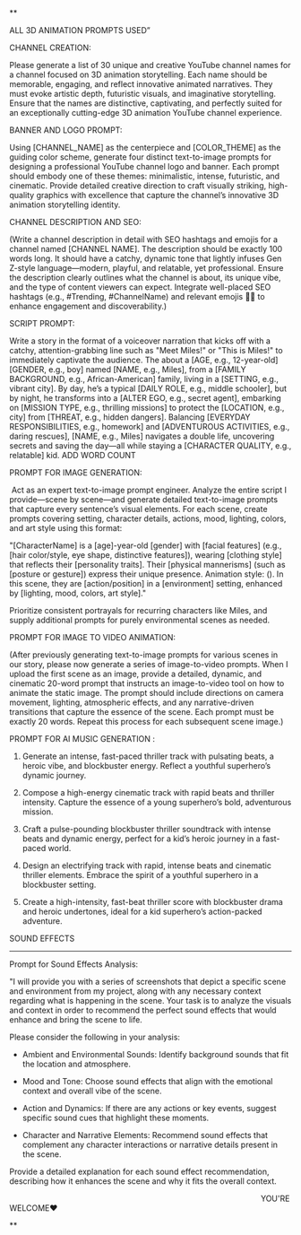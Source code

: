 **

ALL 3D ANIMATION PROMPTS USED”

  

CHANNEL CREATION:

Please generate a list of 30 unique and creative YouTube channel names for a channel focused on 3D animation storytelling. Each name should be memorable, engaging, and reflect innovative animated narratives. They must evoke artistic depth, futuristic visuals, and imaginative storytelling. Ensure that the names are distinctive, captivating, and perfectly suited for an exceptionally cutting-edge 3D animation YouTube channel experience.

  
  

BANNER AND LOGO PROMPT:

Using [CHANNEL_NAME] as the centerpiece and [COLOR_THEME] as the guiding color scheme, generate four distinct text-to-image prompts for designing a professional YouTube channel logo and banner. Each prompt should embody one of these themes: minimalistic, intense, futuristic, and cinematic. Provide detailed creative direction to craft visually striking, high-quality graphics with excellence that capture the channel’s innovative 3D animation storytelling identity.

  
  
  

CHANNEL DESCRIPTION AND SEO:

(Write a channel description in detail with SEO hashtags and emojis for a channel named [CHANNEL NAME]. The description should be exactly 100 words long. It should have a catchy, dynamic tone that lightly infuses Gen Z-style language—modern, playful, and relatable, yet professional. Ensure the description clearly outlines what the channel is about, its unique vibe, and the type of content viewers can expect. Integrate well-placed SEO hashtags (e.g., #Trending, #ChannelName) and relevant emojis 🎉🔥 to enhance engagement and discoverability.)

  
  
  
  
  

SCRIPT PROMPT:

Write a story in the format of a voiceover narration that kicks off with a catchy, attention-grabbing line such as "Meet Miles!" or "This is Miles!" to immediately captivate the audience. The about a [AGE, e.g., 12-year-old] [GENDER, e.g., boy] named [NAME, e.g., Miles], from a [FAMILY BACKGROUND, e.g., African-American] family, living in a [SETTING, e.g., vibrant city]. By day, he’s a typical [DAILY ROLE, e.g., middle schooler], but by night, he transforms into a [ALTER EGO, e.g., secret agent], embarking on [MISSION TYPE, e.g., thrilling missions] to protect the [LOCATION, e.g., city] from [THREAT, e.g., hidden dangers]. Balancing [EVERYDAY RESPONSIBILITIES, e.g., homework] and [ADVENTUROUS ACTIVITIES, e.g., daring rescues], [NAME, e.g., Miles] navigates a double life, uncovering secrets and saving the day—all while staying a [CHARACTER QUALITY, e.g., relatable] kid. ADD WORD COUNT

  
  
  
  
  

PROMPT FOR IMAGE GENERATION:

 Act as an expert text-to-image prompt engineer. Analyze the entire script I provide—scene by scene—and generate detailed text-to-image prompts that capture every sentence’s visual elements. For each scene, create prompts covering setting, character details, actions, mood, lighting, colors, and art style using this format:

"[CharacterName] is a [age]-year-old [gender] with [facial features] (e.g., [hair color/style, eye shape, distinctive features]), wearing [clothing style] that reflects their [personality traits]. Their [physical mannerisms] (such as [posture or gesture]) express their unique presence. Animation style: (). In this scene, they are [action/position] in a [environment] setting, enhanced by [lighting, mood, colors, art style]."  

Prioritize consistent portrayals for recurring characters like Miles, and supply additional prompts for purely environmental scenes as needed.

  
  
  
  
  
  
  

PROMPT FOR IMAGE TO VIDEO ANIMATION:

(After previously generating text-to-image prompts for various scenes in our story, please now generate a series of image-to-video prompts. When I upload the first scene as an image, provide a detailed, dynamic, and cinematic 20-word prompt that instructs an image-to-video tool on how to animate the static image. The prompt should include directions on camera movement, lighting, atmospheric effects, and any narrative-driven transitions that capture the essence of the scene. Each prompt must be exactly 20 words. Repeat this process for each subsequent scene image.)

  
  
  
  
  

PROMPT FOR AI MUSIC GENERATION :

1. Generate an intense, fast-paced thriller track with pulsating beats, a heroic vibe, and blockbuster energy. Reflect a youthful superhero’s dynamic journey.  
      
    
2. Compose a high-energy cinematic track with rapid beats and thriller intensity. Capture the essence of a young superhero’s bold, adventurous mission.  
      
    
3. Craft a pulse-pounding blockbuster thriller soundtrack with intense beats and dynamic energy, perfect for a kid’s heroic journey in a fast-paced world.  
      
    
4. Design an electrifying track with rapid, intense beats and cinematic thriller elements. Embrace the spirit of a youthful superhero in a blockbuster setting.  
      
    
5. Create a high-intensity, fast-beat thriller score with blockbuster drama and heroic undertones, ideal for a kid superhero’s action-packed adventure.  
      
    

  
  
  
  

SOUND EFFECTS 

---

Prompt for Sound Effects Analysis:

"I will provide you with a series of screenshots that depict a specific scene and environment from my project, along with any necessary context regarding what is happening in the scene. Your task is to analyze the visuals and context in order to recommend the perfect sound effects that would enhance and bring the scene to life.

Please consider the following in your analysis:

- Ambient and Environmental Sounds: Identify background sounds that fit the location and atmosphere.
    
- Mood and Tone: Choose sound effects that align with the emotional context and overall vibe of the scene.
    
- Action and Dynamics: If there are any actions or key events, suggest specific sound cues that highlight these moments.
    
- Character and Narrative Elements: Recommend sound effects that complement any character interactions or narrative details present in the scene.
    

Provide a detailed explanation for each sound effect recommendation, describing how it enhances the scene and why it fits the overall context.

  

                                                                                                                  YOU'RE WELCOME❤️

**